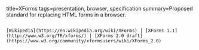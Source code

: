 title=XForms
tags=presentation, browser, specification
summary=Proposed standard for replacing HTML forms in a browser.
~~~~~~

[Wikipedia](https://en.wikipedia.org/wiki/XForms) | [XForms 1.1](http://www.w3.org/TR/xforms/) | [XForms 2.0 draft](https://www.w3.org/community/xformsusers/wiki/XForms_2.0)

